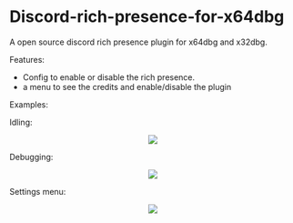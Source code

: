 # Discord-rich-presence-for-x64dbg
A open source discord rich presence plugin for x64dbg and x32dbg.


Features:
- Config to enable or disable the rich presence.
- a menu to see the credits and enable/disable the plugin

Examples:  
  
Idling:
<p align="center">
  <img src="https://i.imgur.com/DGOfxeL.png">
</p>
Debugging:
<p align="center">
  <img src="https://i.imgur.com/2rotQVc.png">
</p>
Settings menu:
<p align="center">
  <img src="https://i.imgur.com/Y8RNf1d.png">
</p>

 
